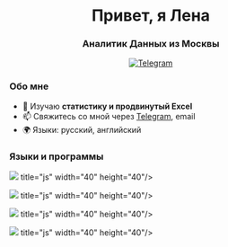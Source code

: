 <div id="header" align="center">
	<h1>Привет, я Лена</h1>
	<h3>Аналитик Данных из Москвы</h3>
</div>

<div id="socials" align="center">
  <a href="https://t.me/Tigassi">
	  <img src="https://img.shields.io/badge/Telegram-blue?style=for-the-badge&logo=telegram&logoColor=white"       alt="Telegram"/>
  </a></div>
  
### Обо мне

- 🌱 Изучаю **статистику и продвинутый Excel**
- 📫 Свяжитесь со мной через [Telegram](https://t.me/tigassi), email
- 🌍 Языки: русский, английский


### Языки и программы

<img src="https://cdn.jsdelivr.net/gh/devicons/devicon/icons/sqlite/sqlite-original-wordmark.svg" /> title="js" width="40" height="40"/>&nbsp;

<img src="https://cdn.jsdelivr.net/gh/devicons/devicon/icons/python/python-original-wordmark.svg" /> title="js" width="40" height="40"/>&nbsp;

<img src="https://cdn.jsdelivr.net/gh/devicons/devicon/icons/atom/atom-original-wordmark.svg" /> title="js" width="40" height="40"/>&nbsp;

<img src="[https://cdn.jsdelivr.net/gh/devicons/devicon/icons/atom/atom-original-wordmark.svg](https://336118.selcdn.ru/Gutsy-Culebra/products/Tableau-Public-Logo.svg)" /> title="js" width="40" height="40"/>&nbsp;
